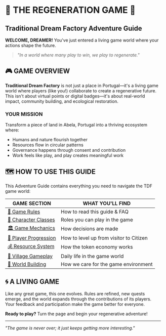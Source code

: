 # 🌱 THE REGENERATION GAME 🌱
## Traditional Dream Factory Adventure Guide

**WELCOME, DREAMER!** You've just entered a living game world where your actions shape the future.

> *"In a world where many play to win, we play to regenerate."*

## 🎮 GAME OVERVIEW

**Traditional Dream Factory** is not just a place in Portugal—it's a living game world where players (like you!) collaborate to create a regenerative future. This isn't about virtual points or digital badges—it's about real-world impact, community building, and ecological restoration.

### YOUR MISSION

Transform a piece of land in Abela, Portugal into a thriving ecosystem where:
- Humans and nature flourish together
- Resources flow in circular patterns
- Governance happens through consent and contribution
- Work feels like play, and play creates meaningful work

## 🗺️ HOW TO USE THIS GUIDE

This Adventure Guide contains everything you need to navigate the TDF game world:

| GAME SECTION | WHAT YOU'LL FIND |
|-------------|------------------|
| [📜 Game Rules](01_introduction/) | How to read this guide & FAQ |
| [👥 Character Classes](02_roles-and-stakeholders/) | Roles you can play in the game |
| [🏛️ Game Mechanics](03_governance/) | How decisions are made |
| [🐑 Player Progression](04_citizenship/) | How to level up from visitor to Citizen |
| [💰 Resource System](05_token-economy/) | How the token economy works |
| [🏡 Village Gameplay](06_community-living/) | Daily life in the game world |
| [🌳 World Building](07_land-stewardship/) | How we care for the game environment |

## 🌀 A LIVING GAME

Like any great game, this one evolves. Rules are refined, new quests emerge, and the world expands through the contributions of its players. Your feedback and participation make the game better for everyone.

**Ready to play?** Turn the page and begin your regenerative adventure!

---

*"The game is never over; it just keeps getting more interesting."*
